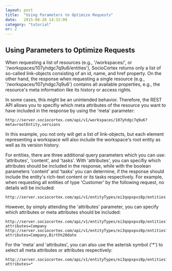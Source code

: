 ```yaml
---
layout: post
title:  "Using Parameters to Optimize Requests"
date:   2015-08-28 14:32:09
category: "tutorial"
nr: 2
---
```


Using Parameters to Optimize Requests
--------------------

When requesting a list of resources (e.g., '/workspaces/', or '/workspaces/107yhdgc7q9u6/entities'), SocioCortex returns only a list of so-called link-objects consisting of an id, name, and href property. On the other hand, the response when requesting a single resource (e.g., '/workspaces/107yhdgc7q9u6') contains all available properties, e.g., the resource's meta information like its history or access rights.

In some cases, this might be an unintended behavior. Therefore, the REST API allows you to specifiy which meta attributes of the resource you want to have included in the response by using the 'meta' parameter:

	http://server.sociocortex.com/api/v1/workspaces/107yhdgc7q9u6?meta=rootEntity,versions

In this example, you not only will get a list of link-objects, but each element representing a workspace will also include the workspace's root entity as well as its version history.

For entities, there are three additional query parameters which you can use: 'attributes', 'content', and 'tasks'. With 'attributes', you can specifiy which attributes should be included in the response, while with the boolean parameters 'content' and 'tasks' you can determine, if the response should include the entity's rich-text content or its tasks respectively. For example, when requesting all entities of type 'Customer' by the following request, no details will be included:

	http://server.sociocortex.com/api/v1/entityTypes/ei3qopxpvz8p/entities

However, by simply attending the 'attributes' parameter, you can specify which attributes or meta attributes should be included:

	http://server.sociocortex.com/api/v1/entityTypes/ei3qopxpvz8p/entities?attributes=Company
	http://server.sociocortex.com/api/v1/entityTypes/ei3qopxpvz8p/entities?attributes=Company,Birth%20date
	
For the 'meta' and 'attributes', you can also use the asterisk symbol ('*') to select all meta attributes or attributes respectively:
	
	http://server.sociocortex.com/api/v1/entityTypes/ei3qopxpvz8p/entities?attributes=*
